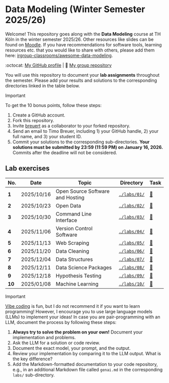 # Data Modeling (Winter Semester 2025/26)

Welcome! This repository goes along with the **Data Modeling** course at TH Köln in the winter semester 2025/26. Other resources like slides can be found on [Moodle](https://elearning.iws.th-koeln.de/moodle/course/view.php?id=2818). If you have recommendations for software tools, learning resources etc. that you would like to share with others, please add them here: [irgroup-classrooms/awesome-data-modeling](https://github.com/irgroup-classrooms/awesome-data-modeling).

:octocat: [My GitHub profile](https://github.com/lassagna) | :busts_in_silhouette: [My group repository](https://github.com/DIS08Gruppe/DIS08-Gruppe)

You will use this repository to document your **lab assignments** throughout the semester. Please add your results and solutions to the corresponding directories linked in the table below.

> [!IMPORTANT]
> To get the 10 bonus points, follow these steps:
> 1. Create a GitHub account. 
> 2. Fork this repository.
> 3. Invite [breuert](https://github.com/breuert/) as a collaborator to your forked repository.
> 4. Send an email to Timo Breuer, including 1) your GitHub handle, 2) your full name, and 3) your student ID. 
> 5. Commit your solutions to the corresponding sub-directories. **Your solutions must be submitted by 23:59 (11:59 PM) on January 16, 2026.** Commits after the deadline will not be considered.

## Lab exercises

| No. | Date | Topic | Directory | Task |
| --- | ---| --- | --- | --- |
| **1** | 2025/10/16 | Open Source Software and Hosting | [`./labs/01/`](./labs/01/) | [:link:](https://gist.github.com/breuert/881ad6d93aa5027c3cb7217e6ec90941) |
| **2** | 2025/10/23 | Open Data | [`./labs/02/`](./labs/02/) | [:link:](https://gist.github.com/breuert/02fcce56cb75cc75e1105f491a2f6e84) |
| **3** | 2025/10/30 | Command Line Interface | [`./labs/03/`](./labs/03/) | [:link:](https://gist.github.com/breuert/4e2ce2387332807c5e767d2793952540) |
| **4** | 2025/11/06 | Version Control Software | [`./labs/04/`](./labs/04/) | [:link:](https://gist.github.com/breuert/4f0345a6478d286f7e45d06dea75c3f4) |
| **5** | 2025/11/13 | Web Scraping | [`./labs/05/`](./labs/05/) | [:link:](https://gist.github.com/breuert/6853f8d1d8c83bdf85c7be74c75ff401) |
| **6** | 2025/11/20 | Data Cleaning | [`./labs/06/`](./labs/06/) | [:link:](https://gist.github.com/breuert/6dc30144c36a849b31d54ac65405405e) |
| **7** | 2025/12/04 | Data Structures | [`./labs/07/`](./labs/07/) | [:link:](https://gist.github.com/breuert/c4ab7ef1bdc2ef4da3aba9b14e99a3f6) |
| **8** | 2025/12/11 | Data Science Packages | [`./labs/08/`](./labs/08/) | [:link:](https://gist.github.com/breuert/859c67cd96437e90fb39f94d12f6bb7c) |
| **9** | 2025/12/18 | Hypothesis Testing | [`./labs/09/`](./labs/09/) | [:link:](https://gist.github.com/breuert/2f4c0807fcd377b7bdba57c3872c4fb4) |
| **10** | 2025/01/08 | Machine Learning | [`./labs/10/`](./labs/10/) | [:link:](https://gist.github.com/breuert/00e13810eb3ec17e7a3701a935361474) |


> [!IMPORTANT]
> [Vibe coding](https://en.wikipedia.org/wiki/Vibe_coding) is fun, but I do not recommend it if you want to learn programming! However, I encourage you to use large language models (LLMs) to implement your ideas! In case you are pair-programming with an LLM, document the process by following these steps:
> 1. **Always try to solve the problem on your own!** Document your implementation and problems.
> 2. Ask the LLM for a solution or code review.
> 3. Document the exact model, your prompt, and the output.
> 4. Review your implementation by comparing it to the LLM output. What is the key difference?
> 5. Add the Markdown-formatted documentation to your code repository, e.g., in an additional Markdown file called `genai.md` in the corresponding `labs/` sub-directory.
